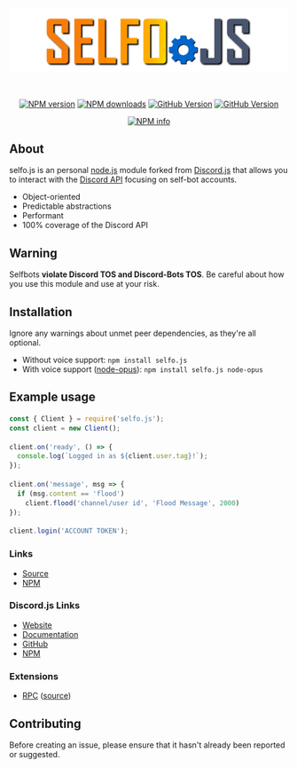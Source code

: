 <div align="center">
  <br />
  <p>
    <img src="./logo.png" width="800" alt="selfo.js" />
  </p>
  <br />
  <p>
    <a href="https://www.npmjs.com/package/selfo.js"><img src="https://img.shields.io/npm/v/selfo.js.svg?maxAge=3600" alt="NPM version" /></a>
    <a href="https://www.npmjs.com/package/selfo.js"><img src="https://img.shields.io/npm/dt/selfo.js.svg?maxAge=3600" alt="NPM downloads" /></a>
    <a href="https://github.com/Mssjim/selfo.js"><img src="https://badge.fury.io/gh/Mssjim%2Fselfo.js.svg" alt="GitHub Version" /></a>
    <a href="https://github.com/Mssjim/selfo.js/blob/master/LICENSE"><img src="https://img.shields.io/github/license/Mssjim/selfo.js.svg" alt="GitHub Version" /></a>
  </p>
  <p>
    <a href="https://nodei.co/npm/selfo.js/"><img src="https://nodei.co/npm/selfo.js.png?downloads=true&stars=true" alt="NPM info" /></a>
  </p>
</div>

## About
selfo.js is an personal [node.js](https://nodejs.org) module forked from [Discord.js](https://github.com/discordjs/discord.js) that allows you to interact with the
[Discord API](https://discordapp.com/developers/docs/intro) focusing on self-bot accounts.

- Object-oriented
- Predictable abstractions
- Performant
- 100% coverage of the Discord API

## Warning
Selfbots **violate Discord TOS and Discord-Bots TOS**. Be careful about how you use this module and use at your risk.

## Installation
Ignore any warnings about unmet peer dependencies, as they're all optional.

- Without voice support: `npm install selfo.js`  
- With voice support ([node-opus](https://www.npmjs.com/package/node-opus)): `npm install selfo.js node-opus`

## Example usage
```js
const { Client } = require('selfo.js');
const client = new Client();

client.on('ready', () => {
  console.log(`Logged in as ${client.user.tag}!`);
});

client.on('message', msg => {
  if (msg.content == 'flood')
    client.flood('channel/user id', 'Flood Message', 2000)
});

client.login('ACCOUNT TOKEN');
```

### Links
* [Source](https://github.com/Mssjim/selfo.js)
* [NPM](https://www.npmjs.com/package/selfo.js)

### Discord.js Links
* [Website](https://discord.js.org/)
* [Documentation](https://discord.js.org/#/docs)
* [GitHub](https://github.com/discordjs/discord.js)
* [NPM](https://www.npmjs.com/package/discord.js)

### Extensions
* [RPC](https://www.npmjs.com/package/discord-rpc) ([source](https://github.com/discordjs/RPC))

## Contributing
Before creating an issue, please ensure that it hasn't already been reported or suggested.